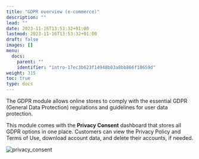 ```yaml
---
title: "GDPR overview (e-commerce)"
description: ""
lead: ""
date: 2023-11-16T13:53:32+01:00
lastmod: 2023-11-16T13:53:32+01:00
draft: false
images: []
menu:
  docs:
    parent: ""
    identifier: "intro-17ec3b623f14948b03a8bb866f10659d"
weight: 315
toc: true
type: docs
---
```

The GDPR module allows online stores to comply with the essential GDPR (General Data Protection) regulations and guidelines for user data protection. 

This module comes with the **Privacy Consent** dashboard that stores all GDPR options in one place. Customers can view the Privacy Policy and Terms of Use, download account data, and delete their accounts, if needed. 

   ![privacy_consent](privacy_consent.PNG)